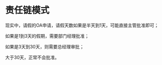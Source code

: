 # 责任链模式
现实中，请假的OA申请，请假天数如果是半天到1天，可能直接主管批准即可；

如果是1到3天的假期，需要部门经理批准；

如果是3天到30天，则需要总经理审批；

大于30天，正常不会批准。